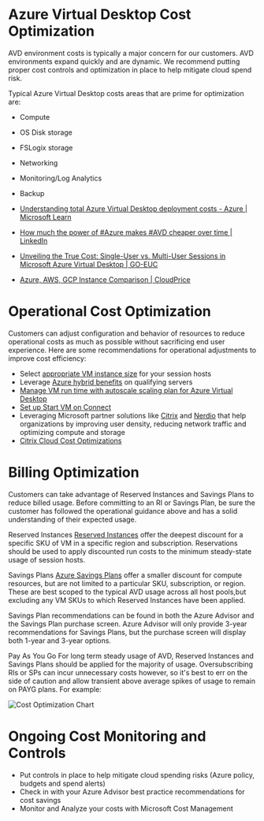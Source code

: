 # Azure Virtual Desktop Cost Optimization
AVD environment costs is typically a major concern for our customers. AVD environments expand quickly and are dynamic. We recommend putting proper cost controls and optimization in place to help mitigate cloud spend risk. 



Typical Azure Virtual Desktop costs areas that are prime for optimization are:
- Compute
- OS Disk storage
- FSLogix storage
- Networking
- Monitoring/Log Analytics
- Backup

- [Understanding total Azure Virtual Desktop deployment costs - Azure | Microsoft Learn](https://learn.microsoft.com/en-us/azure/virtual-desktop/understand-estimate-costs)
- [How much the power of #Azure makes #AVD cheaper over time | LinkedIn](https://www.linkedin.com/pulse/how-much-power-azure-makes-avd-cheaper-time-michel-roth/)
- [Unveiling the True Cost: Single-User vs. Multi-User Sessions in Microsoft Azure Virtual Desktop | GO-EUC](https://www.go-euc.com/unveiling-the-true-cost-single-user-vs-multi-user-sessions-in-microsoft-azure-virtual-desktop/)
- [Azure, AWS, GCP Instance Comparison | CloudPrice](https://cloudprice.net/)

# Operational Cost Optimization
Customers can adjust configuration and behavior of resources to reduce operational costs as much as possible without sacrificing end user experience. Here are some recommendations for operational adjustments to improve cost efficiency:
- Select [appropriate VM instance size](https://learn.microsoft.com/en-us/windows-server/remote/remote-desktop-services/virtual-machine-recs) for your session hosts
- Leverage [Azure hybrid benefits](https://learn.microsoft.com/en-us/windows-server/get-started/azure-hybrid-benefit) on qualifying servers
- [Manage VM run time with autoscale scaling plan for Azure Virtual Desktop](https://learn.microsoft.com/en-us/azure/virtual-desktop/autoscale-scaling-plan)
- [Set up Start VM on Connect](https://learn.microsoft.com/en-us/azure/virtual-desktop/start-virtual-machine-connect?tabs=azure-portal)
- Leveraging Microsoft partner solutions like [Citrix](https://www.citrix.com/products/citrix-virtual-apps-and-desktops/resources/azure-virtual-desktop-calculator.html#/) and [Nerdio](https://getnerdio.com/academy/6-cost-reduction-strategies-for-azure-virtual-desktop/) that help organizations by improving user density, reducing network traffic and optimizing compute and storage
- [Citrix Cloud Cost Optimizations](https://docs.citrix.com/en-us/tech-zone/toc/by-product/citrix-virtual-apps-and-desktops/optimizations.html#cloud-cost-optimizations)

# Billing Optimization
Customers can take advantage of Reserved Instances and Savings Plans to reduce billed usage. Before committing to an RI or Savings Plan, be sure the customer has followed the operational guidance above and has a solid understanding of their expected usage.

Reserved Instances
[Reserved Instances](https://learn.microsoft.com/en-us/azure/cost-management-billing/reservations/save-compute-costs-reservations) offer the deepest discount for a specific SKU of VM in a specific region and subscription. Reservations should be used to apply discounted run costs to the minimum steady-state usage of session hosts.

Savings Plans
[Azure Savings Plans](https://learn.microsoft.com/en-us/azure/cost-management-billing/savings-plan/savings-plan-compute-overview) offer a smaller discount for compute resources, but are not limited to a particular SKU, subscription, or region. These are best scoped to the typical AVD usage across all host pools,but excluding any VM SKUs to which Reserved Instances have been applied.

Savings Plan recommendations can be found in both the Azure Advisor and the Savings Plan purchase screen. Azure Advisor will only provide 3-year recommendations for Savings Plans, but the purchase screen will display both 1-year and 3-year options.

Pay As You Go
For long term steady usage of AVD, Reserved Instances and Savings Plans should be applied for the majority of usage. Oversubscribing RIs or SPs can incur unnecessary costs however, so it's best to err on the side of caution and allow transient above average spikes of usage to remain on PAYG plans. For example:

![Cost Optimization Chart](https://learn.microsoft.com/en-us/azure/cost-management-billing/savings-plan/media/choose-commitment-amount/savings-plan-usage-spikes.png "Cost Optimization Chart")

# Ongoing Cost Monitoring and Controls
- Put controls in place to help mitigate cloud spending risks (Azure policy, budgets and spend alerts)
- Check in with your Azure Advisor best practice recommendations for cost savings
- Monitor and Analyze your costs with Microsoft Cost Management

